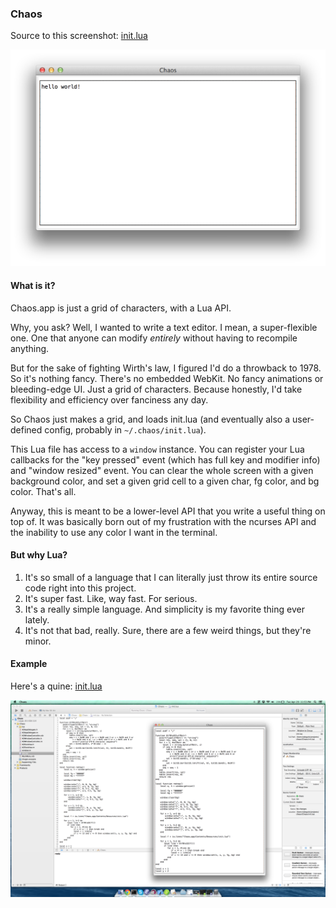 ### Chaos

Source to this screenshot: [init.lua](https://github.com/sdegutis/chaos/blob/2dcaf408287553f7ec24ca0d859ac6492d71ef6d/Chaos/init.lua)

![sshot.png](sshot.png)

#### What is it?

Chaos.app is just a grid of characters, with a Lua API.

Why, you ask? Well, I wanted to write a text editor. I mean, a
super-flexible one. One that anyone can modify *entirely* without
having to recompile anything.

But for the sake of fighting Wirth's law, I figured I'd do a throwback
to 1978. So it's nothing fancy. There's no embedded WebKit. No fancy
animations or bleeding-edge UI. Just a grid of characters. Because
honestly, I'd take flexibility and efficiency over fanciness any day.

So Chaos just makes a grid, and loads init.lua (and eventually also a
user-defined config, probably in `~/.chaos/init.lua`).

This Lua file has access to a `window` instance. You can register your
Lua callbacks for the "key pressed" event (which has full key and
modifier info) and "window resized" event. You can clear the whole
screen with a given background color, and set a given grid cell to a
given char, fg color, and bg color. That's all.

Anyway, this is meant to be a lower-level API that you write a useful
thing on top of. It was basically born out of my frustration with the
ncurses API and the inability to use any color I want in the terminal.

#### But why Lua?

1. It's so small of a language that I can literally just throw its
   entire source code right into this project.
2. It's super fast. Like, way fast. For serious.
3. It's a really simple language. And simplicity is my favorite thing
   ever lately.
4. It's not that bad, really. Sure, there are a few weird things, but
   they're minor.

#### Example

Here's a quine: [init.lua](https://github.com/sdegutis/chaos/blob/87f9177f4ee030ab931199b8a4b5f983017d0283/Chaos/init.lua)

![quine.png](quine.png)
